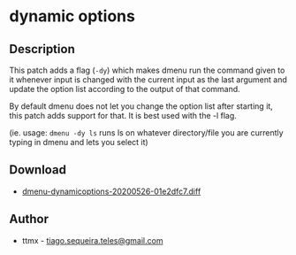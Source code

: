 dynamic options
================

Description
-----------
This patch adds a flag (`-dy`) which makes dmenu run the command given to it
whenever input is changed with the current input as the last argument and
update the option list according to the output of that command.

By default dmenu does not let you change the option list after starting it,
this patch adds support for that.
It is best used with the -l flag.

(ie. usage: `dmenu -dy ls` runs ls on whatever directory/file you are currently typing
in dmenu and lets you select it)

Download
--------
* [dmenu-dynamicoptions-20200526-01e2dfc7.diff](dmenu-dynamicoptions-20200526-01e2dfc7.diff)

Author
------
* ttmx - tiago.sequeira.teles@gmail.com
